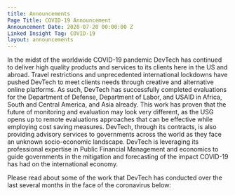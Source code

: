 ```yaml
---
title: Announcements
Page Title: COVID-19 Announcement
Announcement Date: 2020-07-20 00:00:00 Z
Linked Insight Tag: COVID-19
layout: announcements
---
```


In the midst of the worldwide COVID-19 pandemic DevTech has continued to deliver high quality products and services to its clients here in the US and abroad. Travel restrictions and unprecedented international lockdowns have pushed DevTech to meet clients needs through creative and alternative online platforms. As such, DevTech has successfully completed evaluations for the Department of Defense, Department of Labor, and USAID in Africa, South and Central America, and Asia already. This work has proven that the future of monitoring and evaluation may look very different, as the USG opens up to remote evaluations approaches that can be effective while employing cost saving measures.  DevTech, through its contracts, is also providing advisory services to governments across the world as they face an unknown socio-economic landscape. DevTech is leveraging its professional expertise in Public Financial Management and economics to guide governments in the mitigation and forecasting of the impact COVID-19 has had on the international economy.

Please read about some of the work that DevTech has conducted over the last several months in the face of the coronavirus below:
